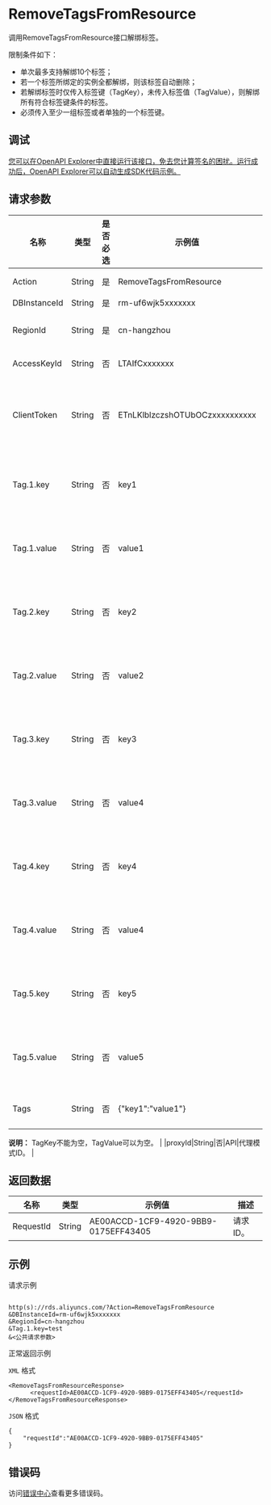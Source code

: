 # RemoveTagsFromResource

调用RemoveTagsFromResource接口解绑标签。

限制条件如下：

-   单次最多支持解绑10个标签；
-   若一个标签所绑定的实例全都解绑，则该标签自动删除；
-   若解绑标签时仅传入标签键（TagKey），未传入标签值（TagValue），则解绑所有符合标签键条件的标签。
-   必须传入至少一组标签或者单独的一个标签键。

## 调试

[您可以在OpenAPI Explorer中直接运行该接口，免去您计算签名的困扰。运行成功后，OpenAPI Explorer可以自动生成SDK代码示例。](https://api.aliyun.com/#product=Rds&api=RemoveTagsFromResource&type=RPC&version=2014-08-15)

## 请求参数

|名称|类型|是否必选|示例值|描述|
|--|--|----|---|--|
|Action|String|是|RemoveTagsFromResource|系统规定参数，取值：**RemoveTagsFromResource**。 |
|DBInstanceId|String|是|rm-uf6wjk5xxxxxxx|实例ID。 |
|RegionId|String|是|cn-hangzhou|地域ID，可以通过接口[DescribeRegions](~~26243~~)查看可用的地域ID。 |
|AccessKeyId|String|否|LTAIfCxxxxxxx|阿里云颁发给用户的访问服务所用的密钥ID。 |
|ClientToken|String|否|ETnLKlblzczshOTUbOCzxxxxxxxxxx|用于保证请求的幂等性，防止重复提交请求。由客户端生成该参数值，要保证在不同请求间唯一，最大值不超过64个ASCII字符，且该参数值中不能包含非ASCII字符。 |
|Tag.1.key|String|否|key1|要解绑的第一组标签的Tagkey。需要解绑的标签，包括TagKey和TagValue，单次最多支持传入5组值。TagKey不能为空，TagValue可以为空。 |
|Tag.1.value|String|否|value1|要解绑的第一组标签的TagValue。需要解绑的标签，包括TagKey和TagValue，单次最多支持传入5组值。TagKey不能为空，TagValue可以为空。 |
|Tag.2.key|String|否|key2|要解绑的第二组标签的Tagkey。需要解绑的标签，包括TagKey和TagValue，单次最多支持传入5组值。TagKey不能为空，TagValue可以为空。 |
|Tag.2.value|String|否|value2|要解绑的第二组标签的TagValue。需要解绑的标签，包括TagKey和TagValue，单次最多支持传入5组值。TagKey不能为空，TagValue可以为空。 |
|Tag.3.key|String|否|key3|要解绑的第三组标签的Tagkey。需要解绑的标签，包括TagKey和TagValue，单次最多支持传入5组值。TagKey不能为空，TagValue可以为空。 |
|Tag.3.value|String|否|value4|要解绑的第三组标签的TagValue。需要解绑的标签，包括TagKey和TagValue，单次最多支持传入5组值。TagKey不能为空，TagValue可以为空。 |
|Tag.4.key|String|否|key4|要解绑的第四组标签的Tagkey。需要解绑的标签，包括TagKey和TagValue，单次最多支持传入5组值。TagKey不能为空，TagValue可以为空。 |
|Tag.4.value|String|否|value4|要解绑的第四组标签的TagValue。需要解绑的标签，包括TagKey和TagValue，单次最多支持传入5组值。TagKey不能为空，TagValue可以为空。 |
|Tag.5.key|String|否|key5|要解绑的第五组标签的Tagkey。需要解绑的标签，包括TagKey和TagValue，单次最多支持传入5组值。TagKey不能为空，TagValue可以为空。 |
|Tag.5.value|String|否|value5|要解绑的第五组标签的TagValue。需要解绑的标签，包括TagKey和TagValue，单次最多支持传入5组值。TagKey不能为空，TagValue可以为空。 |
|Tags|String|否|\{"key1":"value1"\}|需要解绑的一组标签，包括TagKey和TagValue。格式：\{"key1":"value1"\}。

 **说明：** TagKey不能为空，TagValue可以为空。 |
|proxyId|String|否|API|代理模式ID。 |

## 返回数据

|名称|类型|示例值|描述|
|--|--|---|--|
|RequestId|String|AE00ACCD-1CF9-4920-9BB9-0175EFF43405|请求ID。 |

## 示例

请求示例

```

http(s)://rds.aliyuncs.com/?Action=RemoveTagsFromResource
&DBInstanceId=rm-uf6wjk5xxxxxxx
&RegionId=cn-hangzhou
&Tag.1.key=test
&<公共请求参数>

```

正常返回示例

`XML` 格式

```
<RemoveTagsFromResourceResponse>
	  <requestId>AE00ACCD-1CF9-4920-9BB9-0175EFF43405</requestId></RemoveTagsFromResourceResponse>
```

`JSON` 格式

```
{
	"requestId":"AE00ACCD-1CF9-4920-9BB9-0175EFF43405"
}
```

## 错误码

访问[错误中心](https://error-center.alibabacloud.com/status/product/Rds)查看更多错误码。

